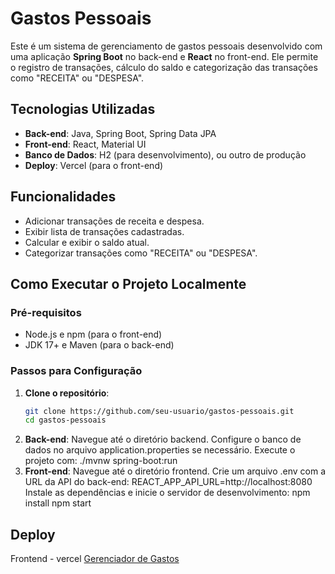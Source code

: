 # Gastos Pessoais

Este é um sistema de gerenciamento de gastos pessoais desenvolvido com uma aplicação **Spring Boot** no back-end e **React** no front-end. Ele permite o registro de transações, cálculo do saldo e categorização das transações como "RECEITA" ou "DESPESA".

## Tecnologias Utilizadas

- **Back-end**: Java, Spring Boot, Spring Data JPA
- **Front-end**: React, Material UI
- **Banco de Dados**: H2 (para desenvolvimento), ou outro de produção
- **Deploy**: Vercel (para o front-end)

## Funcionalidades

- Adicionar transações de receita e despesa.
- Exibir lista de transações cadastradas.
- Calcular e exibir o saldo atual.
- Categorizar transações como "RECEITA" ou "DESPESA".

## Como Executar o Projeto Localmente

### Pré-requisitos

- Node.js e npm (para o front-end)
- JDK 17+ e Maven (para o back-end)

### Passos para Configuração

1. **Clone o repositório**:
   ```bash
   git clone https://github.com/seu-usuario/gastos-pessoais.git
   cd gastos-pessoais
2. **Back-end**:
   Navegue até o diretório backend.
   Configure o banco de dados no arquivo application.properties se necessário.
   Execute o projeto com:
   ./mvnw spring-boot:run
3. **Front-end**:
   Navegue até o diretório frontend.
   Crie um arquivo .env com a URL da API do back-end:
   REACT_APP_API_URL=http://localhost:8080
   Instale as dependências e inicie o servidor de desenvolvimento:
   npm install
   npm start
## Deploy
Frontend - vercel [Gerenciador de Gastos](https://gerenciador-de-gastos-frsk.vercel.app/)

